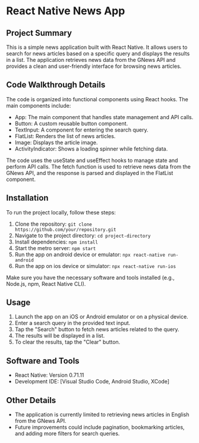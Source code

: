 
# React Native News App

## Project Summary

This is a simple news application built with React Native. It allows users to search for news articles based on a specific query and displays the results in a list. The application retrieves news data from the GNews API and provides a clean and user-friendly interface for browsing news articles.

## Code Walkthrough Details
The code is organized into functional components using React hooks. The main components include:
- App: The main component that handles state management and API calls.
- Button: A custom reusable button component.
- TextInput: A component for entering the search query.
- FlatList: Renders the list of news articles.
- Image: Displays the article image.
- ActivityIndicator: Shows a loading spinner while fetching data.

The code uses the useState and useEffect hooks to manage state and perform API calls. The fetch function is used to retrieve news data from the GNews API, and the response is parsed and displayed in the FlatList component.

## Installation
To run the project locally, follow these steps:

1. Clone the repository: `git clone https://github.com/your/repository.git`
2. Navigate to the project directory: `cd project-directory`
3. Install dependencies: `npm install`
4. Start the metro server: `npm start`
5. Run the app on android device or emulator: `npx react-native run-android`
6. Run the app on ios device or simulator: `npx react-native run-ios`

Make sure you have the necessary software and tools installed (e.g., Node.js, npm, React Native CLI).

## Usage
1. Launch the app on an iOS or Android emulator or on a physical device.
2. Enter a search query in the provided text input.
3. Tap the "Search" button to fetch news articles related to the query.
4. The results will be displayed in a list.
5. To clear the results, tap the "Clear" button.

## Software and Tools
- React Native: Version 0.71.11
- Development IDE: [Visual Studio Code, Android Studio, XCode]

## Other Details
- The application is currently limited to retrieving news articles in English from the GNews API.
- Future improvements could include pagination, bookmarking articles, and adding more filters for search queries.
